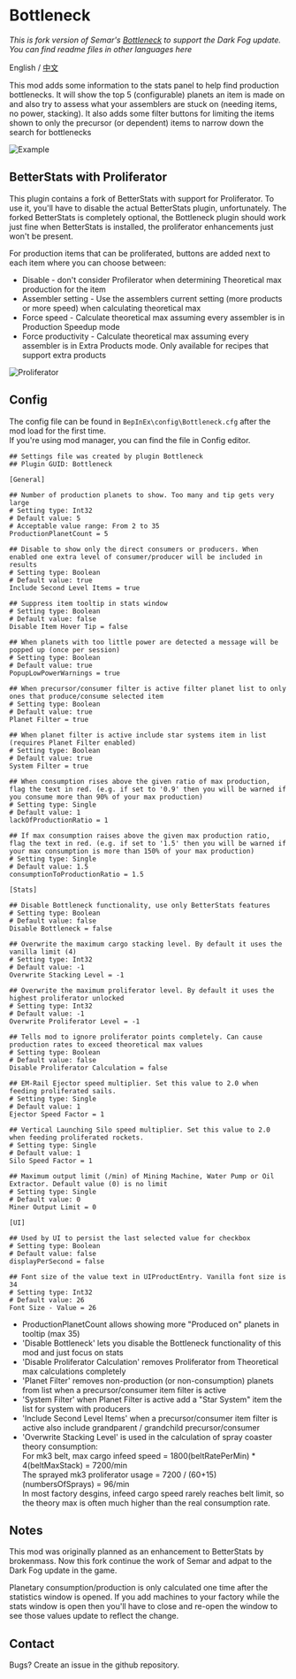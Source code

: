 # Bottleneck

_This is fork version of Semar's [Bottleneck](https://dsp.thunderstore.io/package/Semar/Bottleneck/) to support the Dark Fog update._  
_You can find readme files in other languages here_

English / [中文](https://github.com/starfi5h/dsp-bottleneck/blob/master/README_zhcn.md)

This mod adds some information to the stats panel to help find production bottlenecks. It will show the top 5 (configurable) planets an item is made on
and also try to assess what your assemblers are stuck on (needing items, no power, stacking). It also adds some filter buttons for limiting the items shown to 
only the precursor (or dependent) items to narrow down the search for bottlenecks

![Example](https://github.com/starfi5h/dsp-bottleneck/blob/master/Examples/screenshot.png?raw=true)

## BetterStats with Proliferator

This plugin contains a fork of BetterStats with support for Proliferator. To use it,
you'll have to disable the actual BetterStats plugin, unfortunately. The forked BetterStats
is completely optional, the Bottleneck plugin should work just fine when BetterStats is installed, the proliferator enhancements just won't be present.

For production items that can be proliferated, buttons are added next to each item where you can choose between:

* Disable - don't consider Profilerator when determining Theoretical max production for the item  
* Assembler setting - Use the assemblers current setting (more products or more speed) when calculating theoretical max
* Force speed - Calculate theoretical max assuming every assembler is in Production Speedup mode
* Force productivity - Calculate theoretical max assuming every assembler is in Extra Products mode. Only available for recipes that support extra products

![Proliferator](https://github.com/starfi5h/dsp-bottleneck/blob/master/Examples/stats_buttons.png?raw=true)

## Config

The config file can be found in `BepInEx\config\Bottleneck.cfg` after the mod load for the first time.  
If you're using mod manager, you can find the file in Config editor.  

```
## Settings file was created by plugin Bottleneck
## Plugin GUID: Bottleneck

[General]

## Number of production planets to show. Too many and tip gets very large
# Setting type: Int32
# Default value: 5
# Acceptable value range: From 2 to 35
ProductionPlanetCount = 5

## Disable to show only the direct consumers or producers. When enabled one extra level of consumer/producer will be included in results
# Setting type: Boolean
# Default value: true
Include Second Level Items = true

## Suppress item tooltip in stats window
# Setting type: Boolean
# Default value: false
Disable Item Hover Tip = false

## When planets with too little power are detected a message will be popped up (once per session)
# Setting type: Boolean
# Default value: true
PopupLowPowerWarnings = true

## When precursor/consumer filter is active filter planet list to only ones that produce/consume selected item
# Setting type: Boolean
# Default value: true
Planet Filter = true

## When planet filter is active include star systems item in list (requires Planet Filter enabled)
# Setting type: Boolean
# Default value: true
System Filter = true

## When consumption rises above the given ratio of max production, flag the text in red. (e.g. if set to '0.9' then you will be warned if you consume more than 90% of your max production)
# Setting type: Single
# Default value: 1
lackOfProductionRatio = 1

## If max consumption raises above the given max production ratio, flag the text in red. (e.g. if set to '1.5' then you will be warned if your max consumption is more than 150% of your max production)
# Setting type: Single
# Default value: 1.5
consumptionToProductionRatio = 1.5

[Stats]

## Disable Bottleneck functionality, use only BetterStats features
# Setting type: Boolean
# Default value: false
Disable Bottleneck = false

## Overwrite the maximum cargo stacking level. By default it uses the vanilla limit (4)
# Setting type: Int32
# Default value: -1
Overwrite Stacking Level = -1

## Overwrite the maximum proliferator level. By default it uses the highest proliferator unlocked
# Setting type: Int32
# Default value: -1
Overwrite Proliferator Level = -1

## Tells mod to ignore proliferator points completely. Can cause production rates to exceed theoretical max values
# Setting type: Boolean
# Default value: false
Disable Proliferator Calculation = false

## EM-Rail Ejector speed multiplier. Set this value to 2.0 when feeding proliferated sails.
# Setting type: Single
# Default value: 1
Ejector Speed Factor = 1

## Vertical Launching Silo speed multiplier. Set this value to 2.0 when feeding proliferated rockets.
# Setting type: Single
# Default value: 1
Silo Speed Factor = 1

## Maximum output limit (/min) of Mining Machine, Water Pump or Oil Extractor. Default value (0) is no limit
# Setting type: Single
# Default value: 0
Miner Output Limit = 0

[UI]

## Used by UI to persist the last selected value for checkbox
# Setting type: Boolean
# Default value: false
displayPerSecond = false

## Font size of the value text in UIProductEntry. Vanilla font size is 34
# Setting type: Int32
# Default value: 26
Font Size - Value = 26
```

* ProductionPlanetCount allows showing more "Produced on" planets in tooltip (max 35)
* 'Disable Bottleneck' lets you disable the Bottleneck functionality of this mod and just focus on stats
* 'Disable Proliferator Calculation' removes Proliferator from Theoretical max calculations completely
* 'Planet Filter' removes non-production (or non-consumption) planets from list when a precursor/consumer item filter is active
* 'System Filter' when Planet Filter is active add a "Star System" item the list for system with producers  
* 'Include Second Level Items' when a precursor/consumer item filter is active also include grandparent / grandchild precursor/consumer   
* 'Overwrite Stacking Level' is used in the calculation of spray coaster theory consumption:  
For mk3 belt, max cargo infeed speed = 1800(beltRatePerMin) * 4(beltMaxStack) = 7200/min  
The sprayed mk3 proliferator usage = 7200 / (60+15)(numbersOfSprays) = 96/min  
In most factory desgins, infeed cargo speed rarely reaches belt limit, so the theory max is often much higher than the real consumption rate.  

## Notes
This mod was originally planned as an enhancement to BetterStats by brokenmass. Now this fork continue the work of Semar and adpat to the Dark Fog update in the game.

Planetary consumption/production is only calculated one time after the statistics window is opened. If you add machines to your factory while the stats window is open then you'll have to close and re-open the window to see those values update to reflect the change.  

## Contact
Bugs? Create an issue in the github repository.
